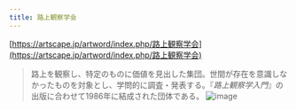 ```yaml
---
title: 路上観察学会
---
```


[https://artscape.jp/artword/index.php/路上観察学会](https://artscape.jp/artword/index.php/路上観察学会)

 > 
 > 路上を観察し、特定のものに価値を見出した集団。世間が存在を意識しなかったものを対象とし、学問的に調査・発表する。『*路上観察学入門*』の出版に合わせて1986年に結成された団体である。
 > ![image](https://gyazo.com/0ae37b6d95d642a9915d45333eced1fa/thumb/1000)
